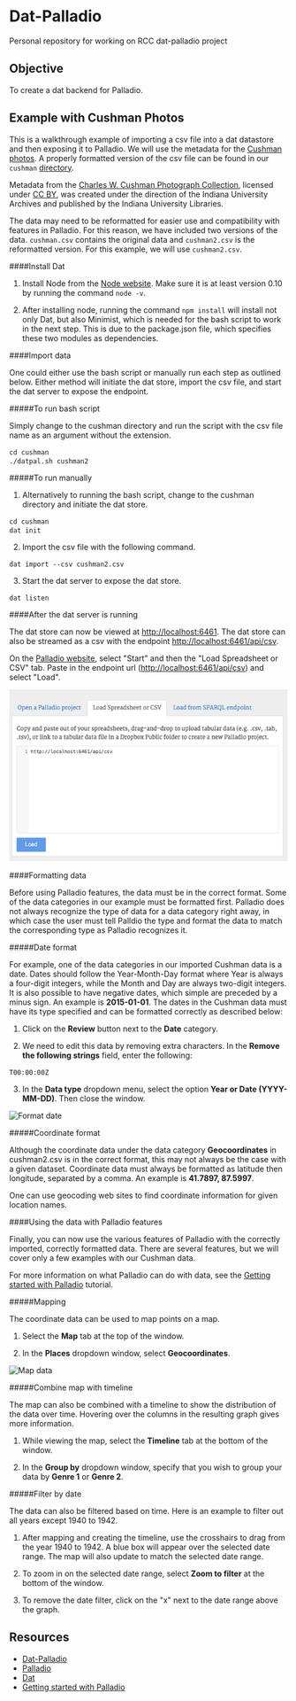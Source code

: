 # Dat-Palladio
Personal repository for working on RCC dat-palladio project

## Objective
To create a dat backend for Palladio.

## Example with Cushman Photos

This is a walkthrough example of importing a csv file into a dat datastore and then exposing it to Palladio. We will use the metadata for the [Cushman photos](https://github.com/iulibdcs/cushman_photos). A properly formatted version of the csv file can be found in our `cushman` [directory](https://github.com/moniker001/dat-pal/tree/master/cushman).

Metadata from the [Charles W. Cushman Photograph Collection](http://webapp1.dlib.indiana.edu/cushman/), licensed under [CC BY](http://creativecommons.org/licenses/by/4.0/deed.en_US), was created under the direction of the Indiana University Archives and published by the Indiana University Libraries.

The data may need to be reformatted for easier use and compatibility with features in Palladio. For this reason, we have included two versions of the data. `cushman.csv` contains the original data and `cushman2.csv` is the reformatted version. For this example, we will use `cushman2.csv`.

####Install Dat

1) Install Node from the [Node website](https://nodejs.org/). Make sure it is at least version 0.10 by running the command ```node -v```.

2) After installing node, running the command ```npm install``` will install not only Dat, but also Minimist, which is needed for the bash script to work in the next step. This is due to the package.json file, which specifies these two modules as dependencies.

####Import data

One could either use the bash script or manually run each step as outlined below. Either method will initiate the dat store, import the csv file, and start the dat server to expose the endpoint.

#####To run bash script

Simply change to the cushman directory and run the script with the csv file name as an argument without the extension.

```
cd cushman
./datpal.sh cushman2
```

#####To run manually

1) Alternatively to running the bash script, change to the cushman directory and initiate the dat store.

```
cd cushman
dat init
```

2) Import the csv file with the following command.

```
dat import --csv cushman2.csv
```

3) Start the dat server to expose the dat store.

```
dat listen
```

####After the dat server is running

The dat store can now be viewed at [http://localhost:6461](http://localhost:6461). The dat store can also be streamed as a csv with the endpoint [http://localhost:6461/api/csv](http://localhost:6461/api/csv).

On the [Palladio website](http://palladio.designhumanities.org/), select "Start" and then the "Load Spreadsheet or CSV" tab. Paste in the endpoint url ([http://localhost:6461/api/csv](http://localhost:6461/api/csv)) and select "Load".

![Palladio upload demo](https://github.com/moniker001/dat-pal/blob/master/resources/palladiodemo.png)

####Formatting data

Before using Palladio features, the data must be in the correct format. Some of the data categories in our example must be formatted first. Palladio does not always recognize the type of data for a data category right away, in which case the user must tell Palldio the type and format the data to match the corresponding type as Palladio recognizes it.

#####Date format

For example, one of the data categories in our imported Cushman data is a date. Dates should follow the Year-Month-Day format where Year is always a four-digit integers, while the Month and Day are always two-digit integers. It is also possible to have negative dates, which simple are preceded by a minus sign. An example is **2015-01-01**. The dates in the Cushman data must have its type specified and can be formatted correctly as described below:

1) Click on the **Review** button next to the **Date** category.

2) We need to edit this data by removing extra characters. In the **Remove the following strings** field, enter the following:

```
T00:00:00Z
```

3) In the **Data type** dropdown menu, select the option **Year or Date (YYYY-MM-DD)**. Then close the window.

![Format date](http://miriamposner.com/blog/wp-content/uploads/2014/11/media_1416796422140.png)

#####Coordinate format

Although the coordinate data under the data category **Geocoordinates** in cushman2.csv is in the correct format, this may not always be the case with a given dataset. Coordinate data must always be formatted as latitude then longitude, separated by a comma. An example is **41.7897, 87.5997**.

One can use geocoding web sites to find coordinate information for given location names.


####Using the data with Palladio features

Finally, you can now use the various features of Palladio with the correctly imported, correctly formatted data. There are several features, but we will cover only a few examples with our Cushman data.

For more information on what Palladio can do with data, see the [Getting started with Palladio](http://miriamposner.com/blog/getting-started-with-palladio/) tutorial.

#####Mapping

The coordinate data can be used to map points on a map.

1) Select the **Map** tab at the top of the window.

2) In the **Places** dropdown window, select **Geocoordinates**.

![Map data](http://miriamposner.com/blog/wp-content/uploads/2014/11/media_1416796647906.png)

#####Combine map with timeline

The map can also be combined with a timeline to show the distribution of the data over time. Hovering over the columns in the resulting graph gives more information.

1) While viewing the map, select the **Timeline** tab at the bottom of the window.

2) In the **Group by** dropdown window, specify that you wish to group your data by **Genre 1** or **Genre 2**.

#####Filter by date

The data can also be filtered based on time. Here is an example to filter out all years except 1940 to 1942.

1) After mapping and creating the timeline, use the crosshairs to drag from the year 1940 to 1942. A blue box will appear over the selected date range. The map will also update to match the selected date range.

2) To zoom in on the selected date range, select **Zoom to filter** at the bottom of the window.

3) To remove the date filter, click on the "x" next to the date range above the graph.

## Resources
* [Dat-Palladio](https://github.com/rcc-uchicago/dat-palladio)
* [Palladio](http://palladio.designhumanities.org) 
* [Dat](http://dat-data.com/)
* [Getting started with Palladio](http://miriamposner.com/blog/getting-started-with-palladio/)
